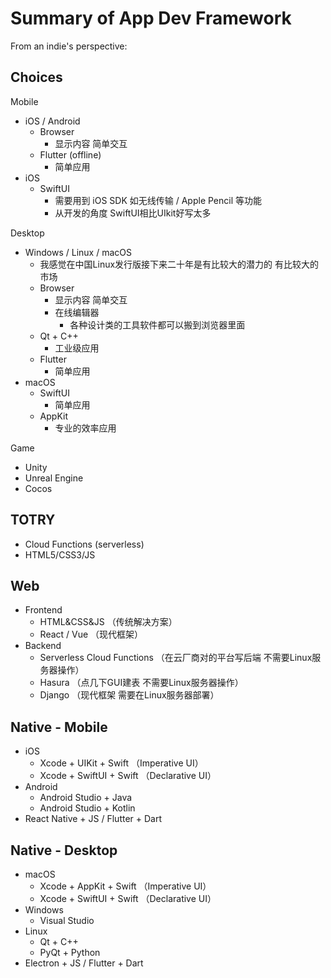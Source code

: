 # Summary of App Dev Framework

From an indie's perspective:

## Choices

Mobile

- iOS / Android
    - Browser
        - 显示内容 简单交互
    - Flutter (offline)
        - 简单应用
- iOS
    - SwiftUI
        - 需要用到 iOS SDK 如无线传输 / Apple Pencil 等功能
        - 从开发的角度 SwiftUI相比UIkit好写太多

Desktop

- Windows / Linux / macOS
    - 我感觉在中国Linux发行版接下来二十年是有比较大的潜力的 有比较大的市场
    - Browser
        - 显示内容 简单交互
        - 在线编辑器
            - 各种设计类的工具软件都可以搬到浏览器里面
    - Qt + C++
        - 工业级应用
    - Flutter
        - 简单应用
- macOS
    - SwiftUI
        - 简单应用
    - AppKit
        - 专业的效率应用

Game

- Unity
- Unreal Engine
- Cocos

## TOTRY

- Cloud Functions (serverless)
- HTML5/CSS3/JS

## Web

- Frontend
    - HTML&CSS&JS （传统解决方案）
    - React / Vue （现代框架）
- Backend
    - Serverless Cloud Functions （在云厂商对的平台写后端 不需要Linux服务器操作）
    - Hasura （点几下GUI建表 不需要Linux服务器操作）
    - Django （现代框架 需要在Linux服务器部署）

## Native - Mobile

- iOS
    - Xcode + UIKit + Swift （Imperative UI）
    - Xcode + SwiftUI + Swift （Declarative UI）
- Android
    - Android Studio + Java
    - Android Studio + Kotlin
- React Native + JS / Flutter + Dart

## Native - Desktop

- macOS
    - Xcode + AppKit + Swift （Imperative UI）
    - Xcode + SwiftUI + Swift （Declarative UI）
- Windows
    - Visual Studio
- Linux
    - Qt + C++
    - PyQt + Python
- Electron + JS / Flutter + Dart

